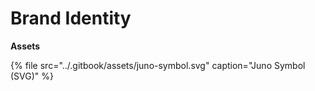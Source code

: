 # Brand Identity

**Assets**

{% file src="../.gitbook/assets/juno-symbol.svg" caption="Juno Symbol \(SVG\)" %}

